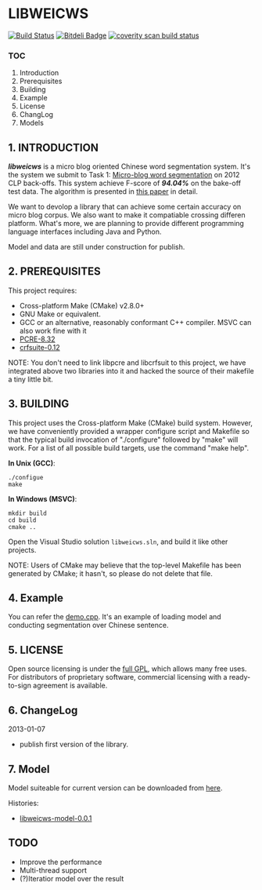 # LIBWEICWS

[![Build Status](https://travis-ci.org/Oneplus/libweicws.png?branch=master)](https://travis-ci.org/Oneplus/libweicws)
[![Bitdeli Badge](https://d2weczhvl823v0.cloudfront.net/Oneplus/libweicws/trend.png)](https://bitdeli.com/free "Bitdeli Badge")
[![coverity scan build status](https://scan.coverity.com/projects/1433/badge.svg)](https://scan.coverity.com/projects/1433/)

### TOC

 1. Introduction
 2. Prerequisites
 3. Building
 4. Example
 5. License
 6. ChangLog
 7. Models

## 1. INTRODUCTION

 ***libweicws*** is a micro blog oriented Chinese word segmentation system. It's
 the system we submit to Task 1: 
 [Micro-blog word segmentation](http://www.cipsc.org.cn/clp2012/task1.html)
 on 2012 CLP back-offs. This system achieve F-score of ***94.04%*** on the bake-off
 test data. The algorithm is presented in 
 [this paper](http://ir.hit.edu.cn/~yjliu/publication/clp2012.pdf)
 in detail.
 
 We want to devolop a library that can achieve some certain accuracy on micro
 blog corpus. We also want to make it compatiable crossing differen platform. 
 What's more, we are planning to provide different programming language
 interfaces including Java and Python.
 
 Model and data are still under construction for publish.
 
## 2. PREREQUISITES

 This project requires:
  * Cross-platform Make (CMake) v2.8.0+
  * GNU Make or equivalent.
  * GCC or an alternative, reasonably conformant C++ compiler. MSVC can also work fine with it
  * [PCRE-8.32](http://www.pcre.org/)
  * [crfsuite-0.12](http://www.chokkan.org/software/crfsuite/)

NOTE: You don't need to link libpcre and libcrfsuit to this project, we have
integrated above two libraries into it and hacked the source of their makefile
a tiny little bit.

## 3. BUILDING
 
 This project uses the Cross-platform Make (CMake) build system. However, we
 have conveniently provided a wrapper configure script and Makefile so that
 the typical build invocation of "./configure" followed by "make" will work.
 For a list of all possible build targets, use the command "make help".

 __In Unix (GCC)__:
 ```
 ./configue
 make
 ```

 __In Windows (MSVC)__:
 ```
 mkdir build
 cd build
 cmake ..
 ```
 Open the Visual Studio solution `libweicws.sln`, and build it like other projects.

 NOTE: Users of CMake may believe that the top-level Makefile has been
 generated by CMake; it hasn't, so please do not delete that file.

## 4. Example

 You can refer the [demo.cpp](https://github.com/Oneplus/libweicws/blob/master/test/demo.cpp).
 It's an example of loading model and conducting segmentation over Chinese sentence.

## 5. LICENSE

 Open source licensing is under the [full GPL](http://www.gnu.org/licenses/lgpl.txt), which allows many free uses.
 For distributors of proprietary software, commercial licensing with a ready-to-sign
 agreement is available.
 
## 6. ChangeLog

 2013-01-07
 
  * publish first version of the library. 

## 7. Model

 Model suiteable for current version can be downloaded from [here](http://pan.baidu.com/share/link?shareid=397022&uk=3305192391).
 
 Histories:
 
 * [libweicws-model-0.0.1](http://pan.baidu.com/share/link?shareid=397022&uk=3305192391)

## TODO

 * Improve the performance
 * Multi-thread support
 * (?)Iteratior model over the result

